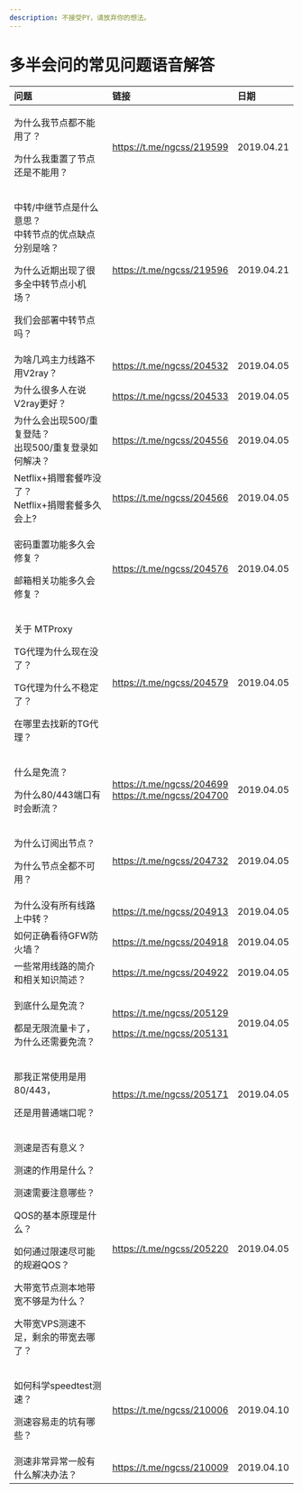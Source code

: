 ```yaml
---
description: 不接受PY，请放弃你的想法。
---
```


# 多半会问的常见问题语音解答

  


<table>
  <thead>
    <tr>
      <th style="text-align:left">&#x95EE;&#x9898;</th>
      <th style="text-align:left">&#x94FE;&#x63A5;</th>
      <th style="text-align:left">&#x65E5;&#x671F;</th>
    </tr>
  </thead>
  <tbody>
    <tr>
      <td style="text-align:left">
        <p>&#x4E3A;&#x4EC0;&#x4E48;&#x6211;&#x8282;&#x70B9;&#x90FD;&#x4E0D;&#x80FD;&#x7528;&#x4E86;&#xFF1F;</p>
        <p>&#x4E3A;&#x4EC0;&#x4E48;&#x6211;&#x91CD;&#x7F6E;&#x4E86;&#x8282;&#x70B9;&#x8FD8;&#x662F;&#x4E0D;&#x80FD;&#x7528;&#xFF1F;</p>
      </td>
      <td style="text-align:left"><a href="https://t.me/ngcss/219599">https://t.me/ngcss/219599</a>
      </td>
      <td style="text-align:left">2019.04.21</td>
    </tr>
    <tr>
      <td style="text-align:left">
        <p>&#x4E2D;&#x8F6C;/&#x4E2D;&#x7EE7;&#x8282;&#x70B9;&#x662F;&#x4EC0;&#x4E48;&#x610F;&#x601D;&#xFF1F;
          <br
          />&#x4E2D;&#x8F6C;&#x8282;&#x70B9;&#x7684;&#x4F18;&#x70B9;&#x7F3A;&#x70B9;&#x5206;&#x522B;&#x662F;&#x5565;&#xFF1F;</p>
        <p>&#x4E3A;&#x4EC0;&#x4E48;&#x8FD1;&#x671F;&#x51FA;&#x73B0;&#x4E86;&#x5F88;&#x591A;&#x5168;&#x4E2D;&#x8F6C;&#x8282;&#x70B9;&#x5C0F;&#x673A;&#x573A;&#xFF1F;</p>
        <p>&#x6211;&#x4EEC;&#x4F1A;&#x90E8;&#x7F72;&#x4E2D;&#x8F6C;&#x8282;&#x70B9;&#x5417;&#xFF1F;</p>
      </td>
      <td style="text-align:left"><a href="https://t.me/ngcss/219596">https://t.me/ngcss/219596</a>
      </td>
      <td style="text-align:left">2019.04.21</td>
    </tr>
    <tr>
      <td style="text-align:left">&#x4E3A;&#x5565;&#x51E0;&#x9E21;&#x4E3B;&#x529B;&#x7EBF;&#x8DEF;&#x4E0D;&#x7528;V2ray&#xFF1F;</td>
      <td
      style="text-align:left"><a href="https://t.me/ngcss/204532">https://t.me/ngcss/204532</a>
        </td>
        <td style="text-align:left">2019.04.05</td>
    </tr>
    <tr>
      <td style="text-align:left">&#x4E3A;&#x4EC0;&#x4E48;&#x5F88;&#x591A;&#x4EBA;&#x5728;&#x8BF4;V2ray&#x66F4;&#x597D;&#xFF1F;</td>
      <td
      style="text-align:left"><a href="https://t.me/ngcss/204533">https://t.me/ngcss/204533</a>
        </td>
        <td style="text-align:left">2019.04.05</td>
    </tr>
    <tr>
      <td style="text-align:left">&#x4E3A;&#x4EC0;&#x4E48;&#x4F1A;&#x51FA;&#x73B0;500/&#x91CD;&#x590D;&#x767B;&#x9646;&#xFF1F;
        <br
        />&#x51FA;&#x73B0;500/&#x91CD;&#x590D;&#x767B;&#x5F55;&#x5982;&#x4F55;&#x89E3;&#x51B3;&#xFF1F;</td>
      <td
      style="text-align:left"><a href="https://t.me/ngcss/204556">https://t.me/ngcss/204556</a>
        </td>
        <td style="text-align:left">2019.04.05</td>
    </tr>
    <tr>
      <td style="text-align:left">Netflix+&#x6350;&#x8D60;&#x5957;&#x9910;&#x548B;&#x6CA1;&#x4E86;&#xFF1F;
        <br
        />Netflix+&#x6350;&#x8D60;&#x5957;&#x9910;&#x591A;&#x4E45;&#x4F1A;&#x4E0A;?</td>
      <td
      style="text-align:left"><a href="https://t.me/ngcss/204566">https://t.me/ngcss/204566</a>
        </td>
        <td style="text-align:left">2019.04.05</td>
    </tr>
    <tr>
      <td style="text-align:left">
        <p>&#x5BC6;&#x7801;&#x91CD;&#x7F6E;&#x529F;&#x80FD;&#x591A;&#x4E45;&#x4F1A;&#x4FEE;&#x590D;&#xFF1F;</p>
        <p>&#x90AE;&#x7BB1;&#x76F8;&#x5173;&#x529F;&#x80FD;&#x591A;&#x4E45;&#x4F1A;&#x4FEE;&#x590D;&#xFF1F;</p>
      </td>
      <td style="text-align:left"><a href="https://t.me/ngcss/204576">https://t.me/ngcss/204576</a>
      </td>
      <td style="text-align:left">2019.04.05</td>
    </tr>
    <tr>
      <td style="text-align:left">
        <p>&#x5173;&#x4E8E; MTProxy</p>
        <p>TG&#x4EE3;&#x7406;&#x4E3A;&#x4EC0;&#x4E48;&#x73B0;&#x5728;&#x6CA1;&#x4E86;&#xFF1F;</p>
        <p>TG&#x4EE3;&#x7406;&#x4E3A;&#x4EC0;&#x4E48;&#x4E0D;&#x7A33;&#x5B9A;&#x4E86;&#xFF1F;</p>
        <p>&#x5728;&#x54EA;&#x91CC;&#x53BB;&#x627E;&#x65B0;&#x7684;TG&#x4EE3;&#x7406;&#xFF1F;</p>
      </td>
      <td style="text-align:left"><a href="https://t.me/ngcss/204579">https://t.me/ngcss/204579</a>
      </td>
      <td style="text-align:left">2019.04.05</td>
    </tr>
    <tr>
      <td style="text-align:left">
        <p>&#x4EC0;&#x4E48;&#x662F;&#x514D;&#x6D41;&#xFF1F;</p>
        <p>&#x4E3A;&#x4EC0;&#x4E48;80/443&#x7AEF;&#x53E3;&#x6709;&#x65F6;&#x4F1A;&#x65AD;&#x6D41;&#xFF1F;</p>
      </td>
      <td style="text-align:left"><a href="https://t.me/ngcss/204699%20https://t.me/ngcss/204700">https://t.me/ngcss/204699<br />https://t.me/ngcss/204700</a>
      </td>
      <td style="text-align:left">2019.04.05</td>
    </tr>
    <tr>
      <td style="text-align:left">
        <p>&#x4E3A;&#x4EC0;&#x4E48;&#x8BA2;&#x9605;&#x51FA;&#x8282;&#x70B9;&#xFF1F;</p>
        <p>&#x4E3A;&#x4EC0;&#x4E48;&#x8282;&#x70B9;&#x5168;&#x90FD;&#x4E0D;&#x53EF;&#x7528;&#xFF1F;</p>
      </td>
      <td style="text-align:left"><a href="https://t.me/ngcss/204732">https://t.me/ngcss/204732</a>
      </td>
      <td style="text-align:left">2019.04.05</td>
    </tr>
    <tr>
      <td style="text-align:left">&#x4E3A;&#x4EC0;&#x4E48;&#x6CA1;&#x6709;&#x6240;&#x6709;&#x7EBF;&#x8DEF;&#x4E0A;&#x4E2D;&#x8F6C;&#xFF1F;</td>
      <td
      style="text-align:left"><a href="https://t.me/ngcss/204913">https://t.me/ngcss/204913</a>
        </td>
        <td style="text-align:left">2019.04.05</td>
    </tr>
    <tr>
      <td style="text-align:left">&#x5982;&#x4F55;&#x6B63;&#x786E;&#x770B;&#x5F85;GFW&#x9632;&#x706B;&#x5899;&#xFF1F;</td>
      <td
      style="text-align:left"><a href="https://t.me/ngcss/204918">https://t.me/ngcss/204918</a>
        </td>
        <td style="text-align:left">2019.04.05</td>
    </tr>
    <tr>
      <td style="text-align:left">&#x4E00;&#x4E9B;&#x5E38;&#x7528;&#x7EBF;&#x8DEF;&#x7684;&#x7B80;&#x4ECB;&#x548C;&#x76F8;&#x5173;&#x77E5;&#x8BC6;&#x7B80;&#x8FF0;&#xFF1F;</td>
      <td
      style="text-align:left"><a href="https://t.me/ngcss/204922">https://t.me/ngcss/204922</a>
        </td>
        <td style="text-align:left">2019.04.05</td>
    </tr>
    <tr>
      <td style="text-align:left">
        <p>&#x5230;&#x5E95;&#x4EC0;&#x4E48;&#x662F;&#x514D;&#x6D41;&#xFF1F;</p>
        <p>&#x90FD;&#x662F;&#x65E0;&#x9650;&#x6D41;&#x91CF;&#x5361;&#x4E86;&#xFF0C;&#x4E3A;&#x4EC0;&#x4E48;&#x8FD8;&#x9700;&#x8981;&#x514D;&#x6D41;&#xFF1F;</p>
      </td>
      <td style="text-align:left">
        <p><a href="https://t.me/ngcss/205129 ">https://t.me/ngcss/205129 </a>
        </p>
        <p><a href="https://t.me/ngcss/205131">https://t.me/ngcss/205131</a>
        </p>
      </td>
      <td style="text-align:left">2019.04.05</td>
    </tr>
    <tr>
      <td style="text-align:left">
        <p>&#x90A3;&#x6211;&#x6B63;&#x5E38;&#x4F7F;&#x7528;&#x662F;&#x7528;80/443&#xFF0C;</p>
        <p>&#x8FD8;&#x662F;&#x7528;&#x666E;&#x901A;&#x7AEF;&#x53E3;&#x5462;&#xFF1F;</p>
      </td>
      <td style="text-align:left"><a href="https://t.me/ngcss/205171">https://t.me/ngcss/205171</a>
      </td>
      <td style="text-align:left">2019.04.05</td>
    </tr>
    <tr>
      <td style="text-align:left">
        <p>&#x6D4B;&#x901F;&#x662F;&#x5426;&#x6709;&#x610F;&#x4E49;&#xFF1F;</p>
        <p>&#x6D4B;&#x901F;&#x7684;&#x4F5C;&#x7528;&#x662F;&#x4EC0;&#x4E48;&#xFF1F;</p>
        <p>&#x6D4B;&#x901F;&#x9700;&#x8981;&#x6CE8;&#x610F;&#x54EA;&#x4E9B;&#xFF1F;</p>
        <p>QOS&#x7684;&#x57FA;&#x672C;&#x539F;&#x7406;&#x662F;&#x4EC0;&#x4E48;&#xFF1F;</p>
        <p>&#x5982;&#x4F55;&#x901A;&#x8FC7;&#x9650;&#x901F;&#x5C3D;&#x53EF;&#x80FD;&#x7684;&#x89C4;&#x907F;QOS&#xFF1F;</p>
        <p>&#x5927;&#x5E26;&#x5BBD;&#x8282;&#x70B9;&#x6D4B;&#x672C;&#x5730;&#x5E26;&#x5BBD;&#x4E0D;&#x591F;&#x662F;&#x4E3A;&#x4EC0;&#x4E48;&#xFF1F;</p>
        <p>&#x5927;&#x5E26;&#x5BBD;VPS&#x6D4B;&#x901F;&#x4E0D;&#x8DB3;&#xFF0C;&#x5269;&#x4F59;&#x7684;&#x5E26;&#x5BBD;&#x53BB;&#x54EA;&#x4E86;&#xFF1F;</p>
      </td>
      <td style="text-align:left"><a href="https://t.me/ngcss/205220">https://t.me/ngcss/205220</a>
      </td>
      <td style="text-align:left">2019.04.05</td>
    </tr>
    <tr>
      <td style="text-align:left">
        <p>&#x5982;&#x4F55;&#x79D1;&#x5B66;speedtest&#x6D4B;&#x901F;&#xFF1F;</p>
        <p>&#x6D4B;&#x901F;&#x5BB9;&#x6613;&#x8D70;&#x7684;&#x5751;&#x6709;&#x54EA;&#x4E9B;&#xFF1F;</p>
      </td>
      <td style="text-align:left"><a href="https://t.me/ngcss/210006">https://t.me/ngcss/210006</a>
      </td>
      <td style="text-align:left">2019.04.10</td>
    </tr>
    <tr>
      <td style="text-align:left">&#x6D4B;&#x901F;&#x975E;&#x5E38;&#x5F02;&#x5E38;&#x4E00;&#x822C;&#x6709;&#x4EC0;&#x4E48;&#x89E3;&#x51B3;&#x529E;&#x6CD5;&#xFF1F;</td>
      <td
      style="text-align:left"><a href="https://t.me/ngcss/210009">https://t.me/ngcss/210009</a>
        </td>
        <td style="text-align:left">&#x200B;2019.04.10</td>
    </tr>
  </tbody>
</table>

